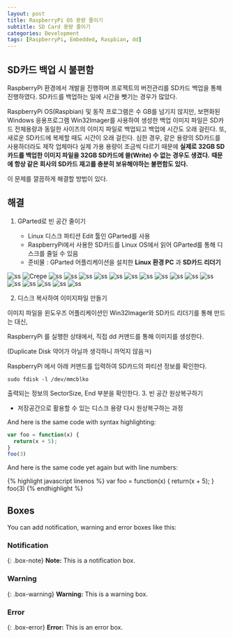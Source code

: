 ```yaml
---
layout: post
title: RaspberryPi OS 용량 줄이기
subtitle: SD Card 용량 줄이기
categories: Development
tags: [RaspberryPi, Embedded, Raspbian, dd]
---
```

## SD카드 백업 시 불편함
RaspberryPi 환경에서 개발을 진행하며 프로젝트의 버전관리를 SD카드 백업을 통해 진행하였다. SD카드를 백업하는 일에 시간을 뺏기는 경우가 많았다.

RaspberryPi OS(Raspbian) 및 동작 프로그램은 수 GB를 넘기지 않지만,
보편화된 Windows 응용프로그램 Win32Imager를 사용하여 생성한 백업 이미지 파일은 SD카드 전체용량과 동일한 사이즈의 이미지 파일로 백업되고 백업에 시간도 오래 걸린다. 또, 새로운 SD카드에 복제할 때도 시간이 오래 걸린다.
심한 경우, 같은 용량의 SD카드를 사용하더라도 제작 업체마다 실제 가용 용량이 조금씩 다르기 때문에 **실제로 32GB SD카드를 백업한 이미지 파일을 32GB SD카드에 쓸(Write) 수 없는 경우도 생겼다.**
**때문에 항상 같은 회사의 SD카드 재고를 충분히 보유해야하는 불편함도 있다.**

이 문제를 깔끔하게 해결할 방법이 있다.

## 해결

1. GParted로 빈 공간 줄이기

   * Linux 디스크 파티션 Edit 툴인 GParted를 사용
   * RaspberryPi에서 사용한 SD카드를 Linux OS에서 읽어 GParted를 통해 디스크를 줄일 수 있음
   * 준비물 : GParted 어플리케이션을 설치한 **Linux 환경 PC** 과 **SD카드 리더기**

![ss]("./../_post_images/00.png")
![Crepe](https://s3-media3.fl.yelpcdn.com/bphoto/cQ1Yoa75m2yUFFbY2xwuqw/348s.jpg)
![ss](./../_post_images/01.png)
![ss](./../_post_images/02.png)
![ss](./../_post_images/03.png)
![ss](./../_post_images/04.png)
![ss](./../_post_images/05.png)
![ss](./../_post_images/06.png)
![ss](./../_post_images/07.png)
![ss](./../_post_images/08.png)
![ss](./../_post_images/09.png)
![ss](./../_post_images/10.png)
![ss](./../_post_images/11.png)
![ss](./../_post_images/12.png)
![ss](./../_post_images/13.png)
![ss](./../_post_images/20.png)
![ss](./../_post_images/21.png)
![ss](./../_post_images/22.png)


2. 디스크 복사하여 이미지파일 만들기

이미지 파일을 윈도우즈 어플리케이션인 Win32Imager와 SD카드 리더기를 통해 만드는 대신,

RaspberryPi 를 실행한 상태에서, 직접 dd 커맨드를 통해 이미지를 생성한다.

(Duplicate Disk 약어가 아닐까 생각하니 까먹지 않음ㅋ)

RaspberryPi 에서 아래 커맨드를 입력하여 SD카드의 파티션 정보를 확인한다.

~~~
sudo fdisk -l /dev/mmcblko
~~~




출력되는 정보의 SectorSize, End 부분을 확인한다.
3. 빈 공간 원상복구하기
* 저장공간으로 활용할 수 있는 디스크 용량 다시 원상복구하는 과정


And here is the same code with syntax highlighting:

```javascript
var foo = function(x) {
  return(x + 5);
}
foo(3)
```

And here is the same code yet again but with line numbers:

{% highlight javascript linenos %}
var foo = function(x) {
  return(x + 5);
}
foo(3)
{% endhighlight %}

## Boxes
You can add notification, warning and error boxes like this:

### Notification

{: .box-note}
**Note:** This is a notification box.

### Warning

{: .box-warning}
**Warning:** This is a warning box.

### Error

{: .box-error}
**Error:** This is an error box.
